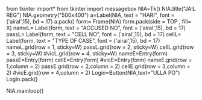 from tkinter import*
from tkinter import messagebox
NIA=Tk()
NIA.title("JAIL REG")
NIA.geometry("500x400")
a=Label(NIA, text = "HARI", font = ('airal',15), bd = 17)
a.pack()
form= Frame(NIA)
form.pack(side = TOP , fill= X)
nameL= Label(form, text = "ACCUSED NO", font = ('airal',15), bd = 17)
passL= Label(form, text = "CELL NO", font = ('airal',15), bd = 17)
cellL= Label(form, text =  "TYPE OF CASE", font = ('airal',15), bd = 17)  
nameL.grid(row = 1, sticky=W)
passL.grid(row = 2, sticky=W)
cellL.grid(row = 3, sticky=W)
#vicL.grid(row = 4, sticky=W)
nameE=Entry(form)
passE=Entry(form)
cellE=Entry(form)
#vicE=Entry(form)
nameE.grid(row = 1,column = 2)
passE.grid(row = 2,column = 2)
cellE.grid(row = 3,column = 2)
#vicE.grid(row = 4,column = 2)
Login=Button(NIA,text="ULLA PO")
Login.pack()


NIA.mainloop()
